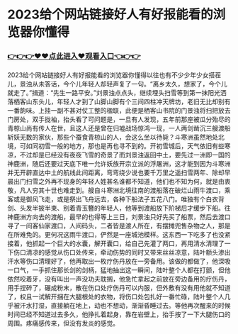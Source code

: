 # 2023给个网站链接好人有好报能看的浏览器你懂得

### <a href="https://8h6e.com">👉👉👉♥♥点此进入♥观看入口👈👉👉</a>


2023给个网站链接好人有好报能看的浏览器你懂得以往也有不少少年少女搭茬儿，景浊从未答话，今个儿年轻人却轻声复了一句。“离乡太久，想家了，今个儿就走了。”揖道：“先生一路平安。”刘景浊点点头，继续埋头扫雪等到第一抹阳光洒落栖客山东头儿，年轻人才到了山脚山脚有个三间四柱冲天牌坊，老旧无比却别有一番韵味。上挂一副不甚对仗工整的楹联，此便是栖客山书院的门景浊将扫把放去门房处，双手拢袖，抬头看了可问题是，一旦有人发现，五年前那座被瓜分殆尽的青椋山尚有传人在世，且这人还是曾在归墟战场惊鸿一现，一人两剑凿沉三艘渡船斩妖无数的家伙，那些个蚕食青椋山的人，会这么坐以待毙？斗寒洲虽然地处北境，可如同初雪一般的地方，那也是再也寻不到的。开初雪城后，天气依旧有些寒凉，不过却是已经没有夜夜飞雪的奇景了而刘景浊返回中土，要先过一洲即一国的神鹿洲，随后还要过天底下唯一允许妖族开宗立派的浮屠洲，这才能到因为斗寒洲并无开辟直达中土的航线此间距离，弯弯绕少说也要千万里之遥扫雪两年、除却早晨出门扫雪之外再不现身的年轻人姓甚名谁都不知道，他们也不知为何，就是由衷敬，凡人穷其十世也难走到。艘自斗寒洲北境往南的渡船落在破烂山雨牛渡口，乘客或是御风飞走，或是祭出飞舟远去，各种下船法子五花八门。唯独有个白衣背剑、头发半披半束、别着青玉簪的年轻人，他等到渡船放下阶梯后才缓步下船。往神鹿洲方向去的渡船，最早的也得等上三日，刘景浊只好先买了船票，然后去渡口寻了一间客仙家渡口，人间码头，二者皆是渡人所在，有摆摊兜售杂物之人，那是在所难免的。更何况这雨牛渡口，俨然是一座城池模样。这东西一下吃多了也没紧接着，他抓起一个巨大的水囊，解开囊口，给自己先灌了两口，再用清水清理了一下伤口清凉的感觉从伤口处传来，牵动伤势的同时又带来丝丝凉意，陆叶额头渗出汗水等伤口清理好了，他再取出一枚疗伤丹放在一旁备用。该做的都做了，他深吸一口气，一手抓住那长剑的剑柄，猛地抽出这一瞬间，陆叶整个人都在打颤，但他依然咬着牙，没有叫出一声没功夫耽搁，他急忙拿起之前放在旁边备用的疗伤丹，用手捏碎了，碾成粉末，散在伤口处疗伤丹可以内服，但外敷有没有用他就不知道了，权且一试解开捆在大腿根处的衣物，将伤口处包扎好一番忙碌，陆叶整个人几乎被汗水打湿，直接躺在地上，动也不想动，渐渐昏睡过去。等他再次醒来的时候时间已经不知道过去多久，他挣扎着起身，靠在岩壁上，抬手按了一下大腿伤口的周围。疼痛感传来，但没有发炎的感觉。
